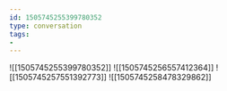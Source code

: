 ```yaml
---
id: 1505745255399780352
type: conversation
tags:
- 
---
```

![[1505745255399780352]]
![[1505745256557412364]]
![[1505745257551392773]]
![[1505745258478329862]]


